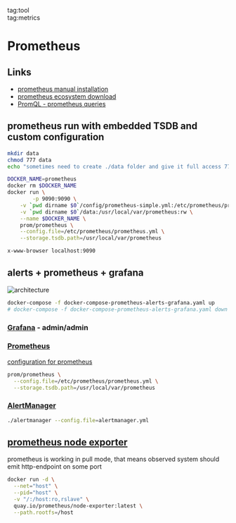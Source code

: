 tag:tool  
tag:metrics  

# Prometheus
## Links
* [prometheus manual installation](https://codewizardly.com/prometheus-on-aws-ec2-part1/)
* [prometheus ecosystem download](https://prometheus.io/download/)
* [PromQL - prometheus queries](https://prometheus.io/docs/prometheus/latest/querying/examples/)

## prometheus run with embedded TSDB and custom configuration
```sh
mkdir data
chmod 777 data
echo "sometimes need to create ./data folder and give it full access 777 "

DOCKER_NAME=prometheus
docker rm $DOCKER_NAME
docker run \
        -p 9090:9090 \
	-v `pwd dirname $0`/config/prometheus-simple.yml:/etc/prometheus/prometheus.yml  \
	-v `pwd dirname $0`/data:/usr/local/var/prometheus:rw \
	--name $DOCKER_NAME \
	prom/prometheus \
	--config.file=/etc/prometheus/prometheus.yml \
	--storage.tsdb.path=/usr/local/var/prometheus

x-www-browser localhost:9090
```

## alerts + prometheus + grafana 
![architecture](https://github.com/cherkavi/docker-images/assets/8113355/2dd80a65-1400-44f1-8e58-5432bd9e55ab)
```sh
docker-compose -f docker-compose-prometheus-alerts-grafana.yaml up
# docker-compose -f docker-compose-prometheus-alerts-grafana.yaml down
```
### [Grafana](http://localhost:3000/) - admin/admin  
### [Prometheus](http://localhost:9090/)  
[configuration for prometheus](https://prometheus.io/docs/prometheus/latest/getting_started/)
```sh
prom/prometheus \
  --config.file=/etc/prometheus/prometheus.yml \
  --storage.tsdb.path=/usr/local/var/prometheus
```
### [AlertManager](http://localhost:9093/)  
```sh
./alertmanager --config.file=alertmanager.yml
```

## [prometheus node exporter](https://prometheus.io/docs/guides/node-exporter/)
prometheus is working in pull mode, that means 
observed system should emit http-endpoint on some port
```sh
docker run -d \
  --net="host" \
  --pid="host" \
  -v "/:/host:ro,rslave" \
  quay.io/prometheus/node-exporter:latest \
  --path.rootfs=/host
```
